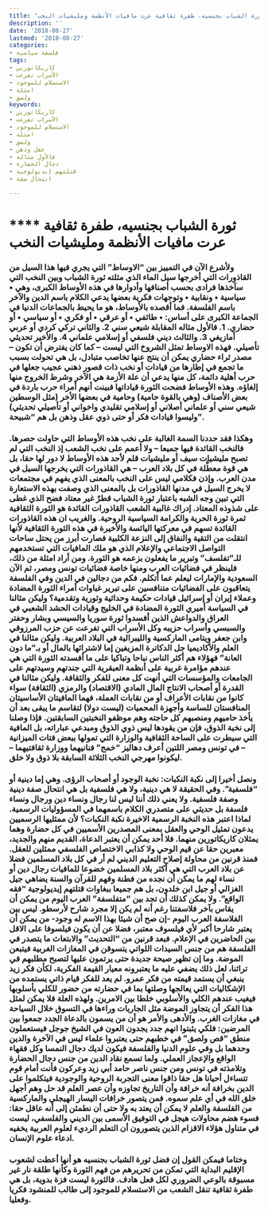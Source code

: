 ```yaml
---
title: "ثورة الشباب بجنسيه، طفرة ثقافية عرت مافيات الأنظمة ومليشيات النخب"
description: ''
date: '2018-08-27'
lastmod: '2018-08-27'
categories:
- فلسفة سياسية
tags:
- كاريكاتورين
- الأسراب تفرعت
- الاستسلام للموجود
- امثلة
- ولصق
keywords:
- كاريكاتورين
- الأسراب تفرعت
- الاستسلام للموجود
- امثلة
- ولصق
- عقل وذهن
- فالأول مثاله
- دجال الحضارة
- قتلتهم إيديولوجية
- انتحال صفة

---
```

# **** **ثورة الشباب بجنسيه، طفرة ثقافية عرت مافيات الأنظمة ومليشيات النخب**

### ولأشرع الآن في التمييز بين “الاوساط” التي يجري فيها هذا السيل من القاذورات التي أخرجها سيل الماء الذي مثلته ثورة الشباب وبين النخب التي سآخذها فرادى بحسب أصنافها وأدوارها في هذه الأوساط الكبرى، وهي • سياسية • ونقابية • وتوجهات فكرية بعضها يدعي الكلام باسم الدين والآخر باسم الفلسفة. فما أقصده بالأوساط، هو ما يحيط بالجماعات الدنيا في الجماعة الكبرى على أساس: • طائفي • أو عرقي • أو فكري • أو سياسي • أو حضاري. 1. فالأول مثاله المقابلة شيعي سني 2. والثاني تركي كردي أو عربي أمازيغي 3. والثالث ديني فلسفي أو إسلامي علماني 4. والأخير تحديثي تأصيلي. فهذه الاوساط تمثل الشروخ التي ليست – كما كان يفترض أن تكون – مصدر ثراء حضاري يمكن أن ينتج عنها تخاصب متبادل، بل هي تحولت بسبب ما تجمع في إطارها من قيادات أو نخب ذات قصور ذهني عجيب جعلها في حرب أهلية دائمة، كل منها يدعي أن علة الأزمة هي الآخر وشرط الخروج منها إلغاؤه. وهذه الأوساط فضحت الثورة قياداتها فبينت أنهم أمراء حرب باردة في بعض الأصناف (وهي بالقوة حامية) وحامية في بعضها الأخر (مثل الوسطين شيعي سني أو علماني أصلاني أو إسلامي تقليدي واخواني أو تأصيلي تحديثي) وليسوا قيادات فكر أو حتى ذوي عقل وذهن بل هم “شبيحة”.

### وهكذا فقد حددنا السمة الغالبة على نخب هذه الأوساط التي حاولت حصرها. فالنخب القائدة فيها جميعا – ولا أعمم على نخب الشعب إذ النخب التي لم تصبح مليشيات سيف أو مليشيات قلم لأحد هذه الأوساط لا دور لها حقا، بل هي قوة معطَّلة في كل بلاد العرب – هي القاذورات التي يخرجها السيل في مدن العرب. وإذن فكلامي ليس على النخب بالمعنى الذي يفهم في مجتمعات لا يخرج السيل في مدنها القاذورات بل بالمعنى الذي وصفت بهذه الاستعارة التي تبين وجه الشبه باعتبار ثورة الشباب قطرٌ غير معتاد فضح الذي غطى على شذوذه المعتاد. إدراك غالبية الشعب القاذورات القائدة هو الثورة الثقافية ثمرة ثورة الحرية والكرامة السياسية الروحية. والغريب ان هذه القاذورات القائدة تسهم في معركتها اليائسة والأخيرة في هذه الثورة الثقافية لأنها انتقلت من التقية والنفاق إلى النزعة الكلبية فصارت أبرز من يحتل ساحات التواصل الاجتماعي والإعلام الذي هو ملك المافيات التي تستخدمهم للـ”تفلسف” وتبرير ما يفعلون بزعمه هو الثورة. ومن أراد امثلة من ذلك، فلينظر في فضائيات العرب ومنها خاصة فضائيات تونس ومصر، ثم الآن السعودية والإمارات ليعلم عما أتكلم. فكم من دجالين في الدين وفي الفلسفة يتعاقبون على الفضائيات متنافسين على تبرير غباوات أمراء الثورة المضادة وعملاء إيران أو إسرائيل قيادات حكيمة وحداثية وثورية وتقدمية؟ وليكن مثالنا في السياسة أميري الثورة المضادة في الخليج وقيادات الحشد الشعبي في العراق والدواعش الذين أفسدوا ثورة سوريا والسيسي وبشار وحفتر والسبسي وأسراب حزيبه وكل الأسراب التي تفرعت عن حزب المرزوقي وابن جعفر ويتامى الماركسية والليبرالية في البلاد العربية. وليكن مثالنا في العلم والأكاديميا جل الدكاترة المزيفين إما لاشترائها بالمال أو بـ”ما دون العانة” فهؤلاء هم أكثر الناس نباحا وتباكيا على ما أفسدته الثورة التي هي عندهم مؤامرة غربية على أنظمة العبقرية التي جندتهم وسيدتهم على الجامعات والمؤسسات التي أنهت كل معنى للفكر والثقافة. وليكن مثالنا في القدرة أو أصحاب الانتاج المال المادي (الاقتصاد) والرمزي (الثقافة) سواء كانوا من نقابات الأعراف أو من نقابات العملة، فهما المافيتان الأساسيتان المنافستان للساسة وأجهزة المحميات (ليست دولا) لتقاسم ما يبقى بعد أن يأخذ حاميهم ومنصبهم كل حاجته وهم موظفو النخبتين السابقتين. فإذا وصلنا إلى نخبة الذوق، فإن من يقودها ليس ذوي الذوق ومبدعي عباراته، بل المافية التي سيطرت على الساحة الثقافية والوزارة التي تمولها ببعض فتات الميزانية – في تونس ومصر اللتين أعرف دهاليز “خمج” فنانيهما ووزارة ثقافتيهما – ليكونوا مهرجي النخب الثلاثة السابقة بلا ذوق ولا خلق.

### ونصل أخيرا إلى نكبة النكبات: نخبة الوجود أو أصحاب الرؤى. وهي إما دينية أو “فلسفية”. وفي الحقيقة لا هي دينية، ولا هي فلسفية بل هي انتحال صفة دينية وصفة فلسفية. ولا يعني ذلك أننا ليس لنا رجال ونساء دين ورجال ونساء فلسفة بل حديثي على متصدري الكلام باسمهما في المسؤوليات الرسمية. لماذا اعتبر هذه النخبة الرسمية الاخيرة نكبة النكبات؟ لأن ممثليها الرسميين يدعون تمثيل الوحي والعقل بمعنى المصدرين الأسميين في كل حضارة وهما يمثلان كاريكاتورين منهما. فلا أحد يمكن أن يعتبر الدعاة، القديم منهم والجديد، معبرين حقا عن قيم الوحي ولا كذابي الاختصاص الفلسفي ممثلين للعقل. فمنذ قرنين من محاولة إصلاح التعليم الديني لم أر في كل بلاد المسلمين فضلا عن بلاد العرب التي هي أكثر بلاد المسلمين خضوعا للمافيات رجال دين أو نساء لهم ما يمكن أن نجده من فطنة وفهم للقرآن والسنة يضاهي جيل الغزالي أو جيل ابن خلدون، بل هم جميعا ببغاوات قتلتهم إيديولوجية “فقه الواقع”. ولا يمكن كذلك أن تجد بين “متفلسفة” العرب اليوم من يمكن أن يقاس بآخر فلاسفتنا رغم أنه لم يكن إلا مجرد شارح لأرسطو. ليس بين الفلاسفة العرب اليوم -إن صح أن شيئا بهذا الاسم له وجود- من يمكن أن يعتبر شارحا أكبر لأي فيلسوف معتبر، فضلا عن أن يكون فيلسوفا على الاقل بين الحاضرين في الإعلام. فبعد قرنين من “التحديث” والابتعاث ما يتصدر في الفلسفة هم من جنس السيدات اللواتي يتسوقن في المغازات الغربية فيتبعن الموضة. وما إن تظهر صيحة جديدة حتى يرتمون عليها لتصبح مطلبهم في تراثنا، لعل ذلك يضفي عليه ما يعتبرونه معيار القيمة الفكرية، لكأن فكر زيد ينبغي أن يستمد قيمته من فكر عمرو. لم يعد للفكر قيام ذاتي يستمده من الإشكاليات التي يعالجها وصلتها بما في حضارته من حضور للكلي بأسلوبها فيغيب عندهم الكلي والأسلوبي خلطا بين الامرين. ولهذه العلة فلا يمكن لمثل هذا الفكر أن يتجاوز الموضة مثل الجاريات وراءها في التسوق خلال السياحة في مغازات الغرب. والأدهى والأمر هو أن من يسمون بالدعاة الجدد جمعوا بين المرضين: فلكي يثبتوا انهم جدد يجدون العون في الشيخ جوجل فيستعملون منطق “قص ولصق” في خطبهم حتى يعتبروا علماء ليس في الآخرة والدين وحدهما بل وفي علوم الدنيا والفلسفة فيكون لديك دجال النمسا وكل فقهاء الواقع والإعجاز العملي. ولما تسمع نقاد الدين من جنس دجال الحضارة وتلامذته في تونس ومن جنس ناصر حامد أبي زيد وعركون فأنت أمام قوم تتساءل أحيانا هل حقا ذاقوا معنى التجربة الروحية والوجودية فيتكلموا على الدين بخرافة أنه خرافة وأن التاريخ تجاوزه وأن عصر العلم قد حل وهم أجهل خلق الله في أي علم سموه. فمن يتصور خرافات اليسار الهيجلي والماركسية من الفلسفة والعلم لا يمكن أن يعتد به ولا حتى أن نطمئن إلى أنه عاقل حقا: فسوء هضم محاولات هيجل في التوفيق الأسمى بين الديني والفلسفي، ليست في متناول هؤلاء الاقزام الذين يتصورون أن التعلم الرديء لعلوم العربية يخفيه ادعاء علوم الإنسان.

### وختاما فيمكن القول إن فضل ثورة الشباب بجنسيه هو أنها أعطت لشعوب الإقليم البداية التي تمكن من تحريرهم من فهم الثورة وكأنها طلقة نار غير مسبوقة بالوعي الضروري لكل فعل هادف. فالثورة ليست فزة بدوية، بل هي طفرة ثقافية تنقل الشعب من الاستسلام للموجود إلى طالب للمنشود فكريا وفعليا.

###